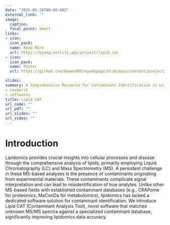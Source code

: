 ```yaml
---
date: "2025-05-26T00:00:00Z"
external_link: ""
image:
  caption:
  focal_point: Smart
links:
- icon: 
  icon_pack: 
  name: Read More
  url: https://byang.netlify.app/project/lipid_cat
- icon: 
  icon_pack: 
  name: Poster
  url: https://github.com/Bowen999/mywebpage/blob/main/content/project/mcid/Poster_CanMetCon2024.pdf

slides:
summary: A Comprehensive Resource for Contaminant Identification in LC-MS Lipidomics
- research
- softwares
title: Lipid CAT
url_code: ""
url_pdf: ""
url_slides: ""
url_video: ""
---
```


# Introduction
Lipidomics provides crucial insights into cellular processes and disease through the comprehensive analysis of lipids, primarily employing Liquid Chromatography (LC) and Mass Spectrometry (MS). A persistent challenge in these MS-based analyses is the presence of contaminants originating from experimental materials. These contaminants complicate signal interpretation and can lead to misidentification of true analytes. Unlike other MS-based fields with established contaminant databases (e.g., CRAPome for proteomics, MaConDa for metabolomics), lipidomics has lacked a dedicated software solution for contaminant identification. We introduce Lipid CAT (Contaminant Analysis Tool), novel software that matches unknown MS/MS spectra against a specialized contaminant database, significantly improving lipidomics data accuracy.

